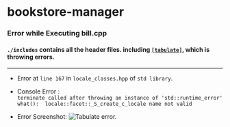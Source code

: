 # bookstore-manager

### Error while Executing **bill.cpp**
#### `./includes` contains all  the header files. including [`[tabulate]`](https://github.com/p-ranav/tabulate), which is throwing errors.
-----
- Error at `line 167` in `locale_classes.hpp` of `std library`.

- Console Error :<br>
  `terminate called after throwing an instance of 'std::runtime_error'`<br>
  `what():  locale::facet::_S_create_c_locale name not valid`

- Error Screenshot:
  ![Tabulate error.](https://github.com/RaannaKasturi/bookstore-manager/blob/main/Screenshot%20(13).png?raw=true)
